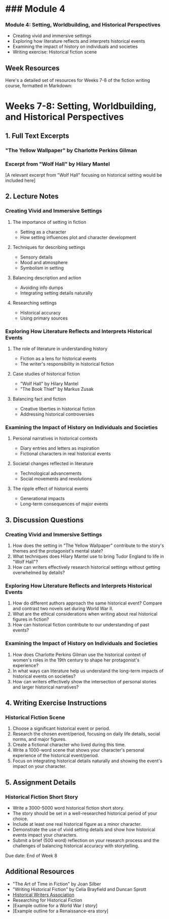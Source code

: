 # ### Module 4

### Module 4: Setting, Worldbuilding, and Historical Perspectives
- Creating vivid and immersive settings
- Exploring how literature reflects and interprets historical events
- Examining the impact of history on individuals and societies
- Writing exercise: Historical fiction scene

## Week Resources

Here's a detailed set of resources for Weeks 7-8 of the fiction writing course, formatted in Markdown:

# Weeks 7-8: Setting, Worldbuilding, and Historical Perspectives

## 1. Full Text Excerpts

### "The Yellow Wallpaper" by Charlotte Perkins Gilman

### Excerpt from "Wolf Hall" by Hilary Mantel
[A relevant excerpt from "Wolf Hall" focusing on historical setting would be included here]

## 2. Lecture Notes

### Creating Vivid and Immersive Settings

1. The importance of setting in fiction
   - Setting as a character
   - How setting influences plot and character development

2. Techniques for describing settings
   - Sensory details
   - Mood and atmosphere
   - Symbolism in setting

3. Balancing description and action
   - Avoiding info dumps
   - Integrating setting details naturally

4. Researching settings
   - Historical accuracy
   - Using primary sources

### Exploring How Literature Reflects and Interprets Historical Events

1. The role of literature in understanding history
   - Fiction as a lens for historical events
   - The writer's responsibility in historical fiction

2. Case studies of historical fiction
   - "Wolf Hall" by Hilary Mantel
   - "The Book Thief" by Markus Zusak

3. Balancing fact and fiction
   - Creative liberties in historical fiction
   - Addressing historical controversies

### Examining the Impact of History on Individuals and Societies

1. Personal narratives in historical contexts
   - Diary entries and letters as inspiration
   - Fictional characters in real historical events

2. Societal changes reflected in literature
   - Technological advancements
   - Social movements and revolutions

3. The ripple effect of historical events
   - Generational impacts
   - Long-term consequences of major events

## 3. Discussion Questions

### Creating Vivid and Immersive Settings
1. How does the setting in "The Yellow Wallpaper" contribute to the story's themes and the protagonist's mental state?
2. What techniques does Hilary Mantel use to bring Tudor England to life in "Wolf Hall"?
3. How can writers effectively research historical settings without getting overwhelmed by details?

### Exploring How Literature Reflects and Interprets Historical Events
1. How do different authors approach the same historical event? Compare and contrast two novels set during World War II.
2. What are the ethical considerations when writing about real historical figures in fiction?
3. How can historical fiction contribute to our understanding of past events?

### Examining the Impact of History on Individuals and Societies
1. How does Charlotte Perkins Gilman use the historical context of women's roles in the 19th century to shape her protagonist's experience?
2. In what ways can literature help us understand the long-term impacts of historical events on societies?
3. How can writers effectively show the intersection of personal stories and larger historical narratives?

## 4. Writing Exercise Instructions

### Historical Fiction Scene

1. Choose a significant historical event or period.
2. Research the chosen event/period, focusing on daily life details, social norms, and major figures.
3. Create a fictional character who lived during this time.
4. Write a 1000-word scene that shows your character's personal experience of the historical event/period.
5. Focus on integrating historical details naturally and showing the event's impact on your character.

## 5. Assignment Details

### Historical Fiction Short Story

- Write a 3000-5000 word historical fiction short story.
- The story should be set in a well-researched historical period of your choice.
- Include at least one real historical figure as a minor character.
- Demonstrate the use of vivid setting details and show how historical events impact your characters.
- Submit a brief (500 word) reflection on your research process and the challenges of balancing historical accuracy with storytelling.

Due date: End of Week 8

## Additional Resources

- "The Art of Time in Fiction" by Joan Silber
- "Writing Historical Fiction" by Celia Brayfield and Duncan Sprott
- [Historical Writers Association](https://historicalwriters.org/)
- Researching for Historical Fiction
- [Example outline for a World War I story]
- [Example outline for a Renaissance-era story]